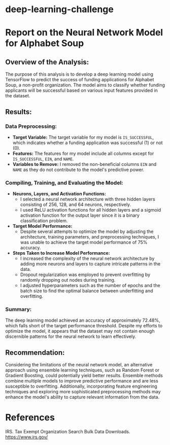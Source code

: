 # deep-learning-challenge

# Report on the Neural Network Model for Alphabet Soup

## Overview of the Analysis:
The purpose of this analysis is to develop a deep learning model using TensorFlow to predict the success of funding applications for Alphabet Soup, a non-profit organization. The model aims to classify whether funding applicants will be successful based on various input features provided in the dataset.

## Results:

### Data Preprocessing:
- **Target Variable:** The target variable for my model is `IS_SUCCESSFUL`, which indicates whether a funding application was successful (1) or not (0).
- **Features:** The features for my model include all columns except for `IS_SUCCESSFUL`, `EIN`, and `NAME`.
- **Variables to Remove:** I removed the non-beneficial columns `EIN` and `NAME` as they do not contribute to the model's predictive power.

### Compiling, Training, and Evaluating the Model:
- **Neurons, Layers, and Activation Functions:** 
  - I selected a neural network architecture with three hidden layers consisting of 256, 128, and 64 neurons, respectively.
  - I used ReLU activation functions for all hidden layers and a sigmoid activation function for the output layer since it is a binary classification problem.
- **Target Model Performance:**
  - Despite several attempts to optimize the model by adjusting the architecture, training parameters, and preprocessing techniques, I was unable to achieve the target model performance of 75% accuracy.
- **Steps Taken to Increase Model Performance:**
  - I increased the complexity of the neural network architecture by adding more neurons and layers to capture intricate patterns in the data.
  - Dropout regularization was employed to prevent overfitting by randomly dropping out nodes during training.
  - I adjusted hyperparameters such as the number of epochs and the batch size to find the optimal balance between underfitting and overfitting.

### Summary:
The deep learning model achieved an accuracy of approximately 72.48%, which falls short of the target performance threshold. Despite my efforts to optimize the model, it appears that the dataset may not contain enough discernible patterns for the neural network to learn effectively. 

## Recommendation:
Considering the limitations of the neural network model, an alternative approach using ensemble learning techniques, such as Random Forest or Gradient Boosting, could potentially yield better results. Ensemble methods combine multiple models to improve predictive performance and are less susceptible to overfitting. Additionally, incorporating feature engineering techniques and exploring more sophisticated preprocessing methods may enhance the model's ability to capture relevant information from the data. 
# References
IRS. Tax Exempt Organization Search Bulk Data Downloads. https://www.irs.gov/
